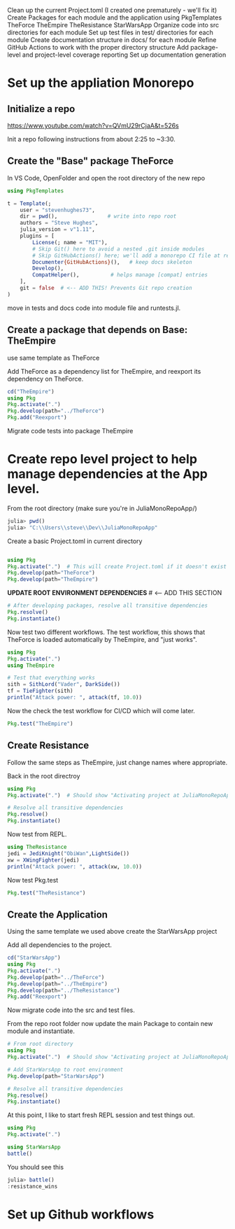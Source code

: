 
Clean up the current Project.toml (I created one prematurely - we'll fix it)
Create Packages for each module and the application using PkgTemplates
   TheForce
   TheEmpire
   TheResistance
   StarWarsApp
Organize code into src directories for each module
Set up test files in test/ directories for each module
Create documentation structure in docs/ for each module
Refine GitHub Actions to work with the proper directory structure
Add package-level and project-level coverage reporting
Set up documentation generation

# Set up the appliation Monorepo

## Initialize a repo

https://www.youtube.com/watch?v=QVmU29rCjaA&t=526s

Init a repo following instructions from about 2:25 to ~3:30. 

## Create the "Base" package TheForce 

In VS Code, OpenFolder and open the root directory of the new repo

```julia
using PkgTemplates

t = Template(;
    user = "stevenhughes73",
    dir = pwd(),                # write into repo root
    authors = "Steve Hughes",
    julia_version = v"1.11",
    plugins = [
        License(; name = "MIT"),
        # Skip Git() here to avoid a nested .git inside modules
        # Skip GitHubActions() here; we'll add a monorepo CI file at repo root
        Documenter{GitHubActions}(),   # keep docs skeleton
        Develop(),
        CompatHelper(),          # helps manage [compat] entries
    ],
    git = false  # <-- ADD THIS! Prevents Git repo creation
)
```

move in tests and docs code into module file and runtests.jl. 


## Create a package that depends on Base: TheEmpire

use same template as TheForce

Add TheForce as a dependency list for TheEmpire, and reexport its dependency on TheForce.

```julia
cd("TheEmpire")
using Pkg
Pkg.activate(".")
Pkg.develop(path="../TheForce")
Pkg.add("Reexport")
```
Migrate code tests into package TheEmpire

# Create repo level project to help manage dependencies at the App level. 

From the root directory (make sure you're in JuliaMonoRepoApp/)

```julia
julia> pwd()
julia> "C:\\Users\\steve\\Dev\\JuliaMonoRepoApp"
```
Create a basic Project.toml in current directory

```julia

using Pkg
Pkg.activate(".")  # This will create Project.toml if it doesn't exist
Pkg.develop(path="TheForce")
Pkg.develop(path="TheEmpire")
```

**UPDATE ROOT ENVIRONMENT DEPENDENCIES**  # <-- ADD THIS SECTION
```julia
# After developing packages, resolve all transitive dependencies
Pkg.resolve()
Pkg.instantiate()
```

Now test two different workflows.  The test workflow, this shows that TheForce is loaded automatically by TheEmpire, and "just works".  

```julia
using Pkg
Pkg.activate(".")
using TheEmpire

# Test that everything works
sith = SithLord("Vader", DarkSide())
tf = TieFighter(sith)
println("Attack power: ", attack(tf, 10.0))
```

Now the check the test workflow for CI/CD which will come later. 

```julia
Pkg.test("TheEmpire")  
```

## Create Resistance

Follow the same steps as TheEmpire, just change names where appropriate.  

Back in the root directroy

```julia
using Pkg
Pkg.activate(".")  # Should show "Activating project at JuliaMonoRepoApp"

# Resolve all transitive dependencies
Pkg.resolve()
Pkg.instantiate()
```

Now test from REPL. 

```julia
using TheResistance
jedi = JediKnight("ObiWan",LightSide())
xw = XWingFighter(jedi)
println("Attack power: ", attack(xw, 10.0))
```

Now test Pkg.test

``` julia
Pkg.test("TheResistance")
```

## Create the Application

Using the same template we used above create the StarWarsApp project

Add all dependencies to the project.

```julia
cd("StarWarsApp")
using Pkg
Pkg.activate(".")
Pkg.develop(path="../TheForce")
Pkg.develop(path="../TheEmpire")
Pkg.develop(path="../TheResistance")
Pkg.add("Reexport")
```

Now migrate code into the src and test files. 

From the repo root folder now update the main Package to contain new module and instantiate. 

```julia
# From root directory
using Pkg
Pkg.activate(".")  # Should show "Activating project at JuliaMonoRepoApp"

# Add StarWarsApp to root environment
Pkg.develop(path="StarWarsApp")

# Resolve all transitive dependencies
Pkg.resolve()
Pkg.instantiate()
```

At this point, I like to start fresh REPL session and test things out. 

``` julia
using Pkg
Pkg.activate(".") 

using StarWarsApp
battle()

```
You should see this

```julia
julia> battle()
:resistance_wins
```

# Set up Github workflows